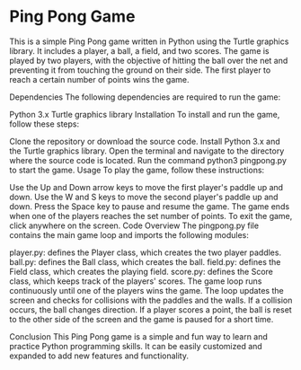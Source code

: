 # Ping Pong Game
This is a simple Ping Pong game written in Python using the Turtle graphics library. It includes a player, a ball, a field, and two scores. The game is played by two players, with the objective of hitting the ball over the net and preventing it from touching the ground on their side. The first player to reach a certain number of points wins the game.

Dependencies
The following dependencies are required to run the game:

Python 3.x
Turtle graphics library
Installation
To install and run the game, follow these steps:

Clone the repository or download the source code.
Install Python 3.x and the Turtle graphics library.
Open the terminal and navigate to the directory where the source code is located.
Run the command python3 pingpong.py to start the game.
Usage
To play the game, follow these instructions:

Use the Up and Down arrow keys to move the first player's paddle up and down.
Use the W and S keys to move the second player's paddle up and down.
Press the Space key to pause and resume the game.
The game ends when one of the players reaches the set number of points.
To exit the game, click anywhere on the screen.
Code Overview
The pingpong.py file contains the main game loop and imports the following modules:

player.py: defines the Player class, which creates the two player paddles.
ball.py: defines the Ball class, which creates the ball.
field.py: defines the Field class, which creates the playing field.
score.py: defines the Score class, which keeps track of the players' scores.
The game loop runs continuously until one of the players wins the game. The loop updates the screen and checks for collisions with the paddles and the walls. If a collision occurs, the ball changes direction. If a player scores a point, the ball is reset to the other side of the screen and the game is paused for a short time.

Conclusion
This Ping Pong game is a simple and fun way to learn and practice Python programming skills. It can be easily customized and expanded to add new features and functionality.